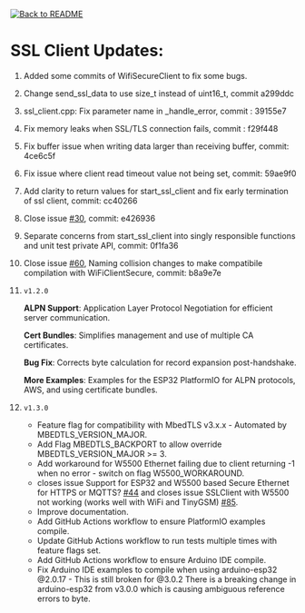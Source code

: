 [![Back to README](https://img.shields.io/badge/Back_to-_README-blue?style=for-the-badge)](../README.md)

# SSL Client Updates:

1. Added some commits of WifiSecureClient to fix some bugs.

2. Change send_ssl_data to use size_t instead of uint16_t, commit a299ddc

3. ssl_client.cpp: Fix parameter name in _handle_error, commit : 39155e7

4. Fix memory leaks when SSL/TLS connection fails, commit : f29f448

5. Fix buffer issue when writing data larger than receiving buffer, commit: 4ce6c5f

6. Fix issue where client read timeout value not being set, commit: 59ae9f0

7. Add clarity to return values for start_ssl_client and fix early termination of ssl client, commit: cc40266

8. Close issue [#30](https://github.com/govorox/SSLClient/issues/30), commit: e426936

9.  Separate concerns from start_ssl_client into singly responsible functions and unit test private API, commit: 0f1fa36

10. Close issue [#60](https://github.com/govorox/SSLClient/issues/60), Naming collision changes to make compatibile compilation with WiFiClientSecure, commit: b8a9e7e

11. `v1.2.0`

    **ALPN Support**: Application Layer Protocol Negotiation for efficient server communication.

    **Cert Bundles**: Simplifies management and use of multiple CA certificates.  
    
    **Bug Fix**: Corrects byte calculation for record expansion post-handshake.
    
    **More Examples**: Examples for the ESP32 PlatformIO for ALPN protocols, AWS, and using certificate bundles. 

12. `v1.3.0` 
    
    - Feature flag for compatibility with MbedTLS v3.x.x - Automated by MBEDTLS_VERSION_MAJOR.
    - Add Flag MBEDTLS_BACKPORT to allow override MBEDTLS_VERSION_MAJOR >= 3.
    - Add workaround for W5500 Ethernet failing due to client returning -1 when no error - switch on flag W5500_WORKAROUND.
    - closes issue Support for ESP32 and W5500 based Secure Ethernet for HTTPS or MQTTS? [#44](https://github.com/govorox/SSLClient/issues/85) and closes issue SSLClient with W5500 not working (works well with WiFi and TinyGSM) [#85](https://github.com/govorox/SSLClient/issues/85).
    - Improve documentation.
    - Add GitHub Actions workflow to ensure PlatformIO examples compile.
    - Update GitHub Actions workflow to run tests multiple times with feature flags set.
    - Add GitHub Actions workflow to ensure Arduino IDE compile.
    - Fix Arduino IDE examples to compile when using arduino-esp32 @2.0.17 - This is still broken for @3.0.2 There is a breaking change in arduino-esp32 from v3.0.0 which is causing ambiguous reference errors to byte.